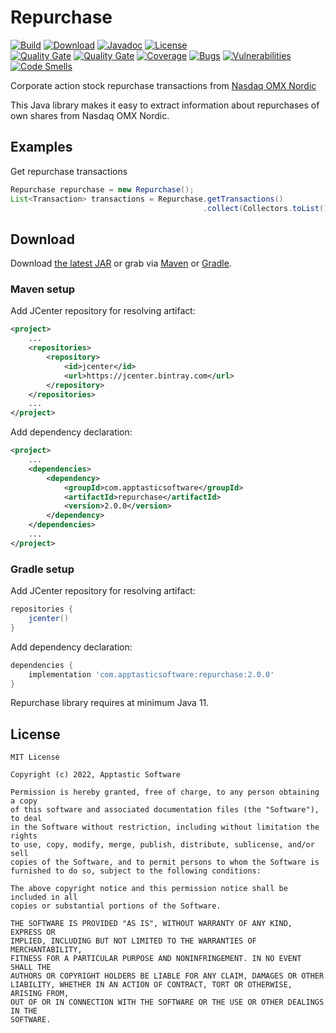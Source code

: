 Repurchase
==================

[![Build](https://github.com/w3stling/repurchase/actions/workflows/build.yml/badge.svg)](https://github.com/w3stling/repurchase/actions/workflows/build.yml)
[![Download](https://img.shields.io/badge/download-2.0.0-brightgreen.svg)](https://search.maven.org/artifact/com.apptasticsoftware/repurchase/2.0.0/jar)
[![Javadoc](https://img.shields.io/badge/javadoc-2.0.0-blue.svg)](https://w3stling.github.io/repurchase/javadoc/2.0.0)
[![License](http://img.shields.io/:license-MIT-blue.svg?style=flat-round)](http://apptastic-software.mit-license.org)   
[![Quality Gate](https://sonarcloud.io/api/project_badges/measure?project=com.apptasticsoftware%3Arepurchase&metric=alert_status)](https://sonarcloud.io/dashboard?id=com.apptasticsoftware%3Arepurchase)
[![Quality Gate](https://sonarcloud.io/api/project_badges/measure?project=com.apptasticsoftware%3Arepurchase&metric=alert_status)](https://sonarcloud.io/dashboard?id=com.apptasticsoftware%3Arepurchase)
[![Coverage](https://sonarcloud.io/api/project_badges/measure?project=com.apptasticsoftware%3Arepurchase&metric=coverage)](https://sonarcloud.io/component_measures?id=com.apptasticsoftware%3Arepurchase&metric=Coverage)
[![Bugs](https://sonarcloud.io/api/project_badges/measure?project=com.apptasticsoftware%3Arepurchase&metric=bugs)](https://sonarcloud.io/component_measures?id=com.apptasticsoftware%3Arepurchase&metric=bugs)
[![Vulnerabilities](https://sonarcloud.io/api/project_badges/measure?project=com.apptasticsoftware%3Arepurchase&metric=vulnerabilities)](https://sonarcloud.io/component_measures?id=com.apptasticsoftware%3Arepurchase&metric=vulnerabilities)
[![Code Smells](https://sonarcloud.io/api/project_badges/measure?project=com.apptasticsoftware%3Arepurchase&metric=code_smells)](https://sonarcloud.io/component_measures?id=com.apptasticsoftware%3Arepurchase&metric=code_smells)

Corporate action stock repurchase transactions from [Nasdaq OMX Nordic][1]

This Java library makes it easy to extract information about repurchases of own shares from Nasdaq OMX Nordic.

Examples
--------
Get repurchase transactions
```java
Repurchase repurchase = new Repurchase();
List<Transaction> transactions = Repurchase.getTransactions()
                                           .collect(Collectors.toList());
```


Download
--------

Download [the latest JAR][2] or grab via [Maven][3] or [Gradle][4].

### Maven setup
Add JCenter repository for resolving artifact:
```xml
<project>
    ...
    <repositories>
        <repository>
            <id>jcenter</id>
            <url>https://jcenter.bintray.com</url>
        </repository>
    </repositories>
    ...
</project>
```

Add dependency declaration:
```xml
<project>
    ...
    <dependencies>
        <dependency>
            <groupId>com.apptasticsoftware</groupId>
            <artifactId>repurchase</artifactId>
            <version>2.0.0</version>
        </dependency>
    </dependencies>
    ...
</project>
```

### Gradle setup
Add JCenter repository for resolving artifact:
```groovy
repositories {
    jcenter()
}
```

Add dependency declaration:
```groovy
dependencies {
    implementation 'com.apptasticsoftware:repurchase:2.0.0'
}
```

Repurchase library requires at minimum Java 11.

License
-------

    MIT License
    
    Copyright (c) 2022, Apptastic Software
    
    Permission is hereby granted, free of charge, to any person obtaining a copy
    of this software and associated documentation files (the "Software"), to deal
    in the Software without restriction, including without limitation the rights
    to use, copy, modify, merge, publish, distribute, sublicense, and/or sell
    copies of the Software, and to permit persons to whom the Software is
    furnished to do so, subject to the following conditions:
    
    The above copyright notice and this permission notice shall be included in all
    copies or substantial portions of the Software.
    
    THE SOFTWARE IS PROVIDED "AS IS", WITHOUT WARRANTY OF ANY KIND, EXPRESS OR
    IMPLIED, INCLUDING BUT NOT LIMITED TO THE WARRANTIES OF MERCHANTABILITY,
    FITNESS FOR A PARTICULAR PURPOSE AND NONINFRINGEMENT. IN NO EVENT SHALL THE
    AUTHORS OR COPYRIGHT HOLDERS BE LIABLE FOR ANY CLAIM, DAMAGES OR OTHER
    LIABILITY, WHETHER IN AN ACTION OF CONTRACT, TORT OR OTHERWISE, ARISING FROM,
    OUT OF OR IN CONNECTION WITH THE SOFTWARE OR THE USE OR OTHER DEALINGS IN THE
    SOFTWARE.


[1]: http://www.nasdaqomx.com
[2]: https://search.maven.org/artifact/com.apptasticsoftware/repurchase/2.0.0/jar
[3]: https://maven.apache.org
[4]: https://gradle.org